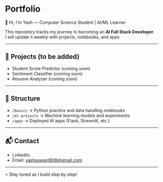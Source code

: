 # Portfolio

👋 Hi, I'm Yash — Computer Science Student | AI/ML Learner  

This repository tracks my journey to becoming an **AI Full Stack Developer**.  
I will update it weekly with projects, notebooks, and apps.

---

## 🚀 Projects (to be added)
- Student Score Predictor (coming soon)
- Sentiment Classifier (coming soon)
- Resume Analyzer (coming soon)

---

## 📂 Structure
- `/basics` → Python practice and data handling notebooks  
- `/ml-projects` → Machine learning models and experiments  
- `/apps` → Deployed AI apps (Flask, Streamlit, etc.)

---

## 📬 Contact
- LinkedIn:   
- Email: yashsawant808@gmail.com

---

⭐ Stay tuned as I build step by step!
